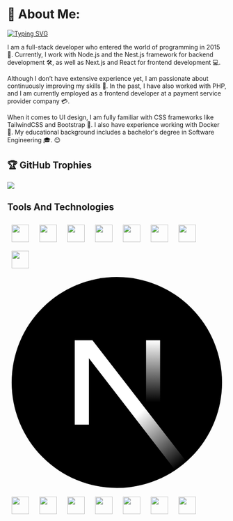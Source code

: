 # 💫 About Me:
[![Typing SVG](https://readme-typing-svg.demolab.com?font=Fira+Code&pause=1000&width=435&lines=Hello+%F0%9F%91%8B+Welcome+to+my+GitHub!+%F0%9F%98%8E)](https://git.io/typing-svg)

I am a full-stack developer who entered the world of programming in 2015 🚀. Currently, I work with Node.js and the Nest.js framework for backend development 🛠️, as well as Next.js and React for frontend development 💻.

Although I don’t have extensive experience yet, I am passionate about continuously improving my skills 🌱. In the past, I have also worked with PHP, and I am currently employed as a frontend developer at a payment service provider company 💳.

When it comes to UI design, I am fully familiar with CSS frameworks like TailwindCSS and Bootstrap 🎨. I also have experience working with Docker 🐳. My educational background includes a bachelor's degree in Software Engineering 🎓. 😊



## 🏆 GitHub Trophies
![](https://github-profile-trophy.vercel.app/?username=hamidkamyab&theme=onedark&no-frame=true&no-bg=true&margin-w=8&margin-h=8)


## Tools And Technologies

<a href="https://hamidkamyab.ir" target="_blank"><img loading="lazy" src="https://cdn.jsdelivr.net/gh/devicons/devicon/icons/html5/html5-original.svg" width="40" height="40" style="margin: 10px;" /></a>
<a href="https://hamidkamyab.ir" target="_blank"><img loading="lazy" src="https://cdn.jsdelivr.net/gh/devicons/devicon/icons/css3/css3-original.svg" width="40" height="40" style="margin: 10px;" /></a>
<a href="https://hamidkamyab.ir" target="_blank"><img loading="lazy" src="https://cdn.jsdelivr.net/gh/devicons/devicon/icons/javascript/javascript-original.svg" width="40" height="40" style="margin: 10px;" /></a>
<a href="https://hamidkamyab.ir" target="_blank"><img loading="lazy" src="https://cdn.jsdelivr.net/gh/devicons/devicon@latest/icons/php/php-original.svg" width="40" height="40" style="margin: 10px;" /></a>
<a href="https://hamidkamyab.ir" target="_blank"><img loading="lazy" src="https://cdn.jsdelivr.net/gh/devicons/devicon@latest/icons/mongodb/mongodb-plain-wordmark.svg" width="40" height="40" style="margin: 10px;" /></a>
<a href="https://hamidkamyab.ir" target="_blank"><img loading="lazy" src="https://cdn.jsdelivr.net/gh/devicons/devicon@latest/icons/mysql/mysql-original-wordmark.svg" width="40" height="40" style="margin: 10px;" /></a>
<a href="https://hamidkamyab.ir" target="_blank"><img loading="lazy" src="https://cdn.jsdelivr.net/gh/devicons/devicon@latest/icons/gitlab/gitlab-plain-wordmark.svg" width="40" height="40" style="margin: 10px;" /></a>
<a href="https://hamidkamyab.ir" target="_blank"><img loading="lazy" src="https://cdn.jsdelivr.net/gh/devicons/devicon@latest/icons/nodejs/nodejs-original-wordmark.svg" width="40" height="40" style="margin: 10px;" /></a>
<a href="https://hamidkamyab.ir" target="_blank">
  <svg viewBox="0 0 128 128" style="margin: 10px;">
    <circle cx="64" cy="64" r="64"></circle>
    <path fill="url(#a)" d="M106.317 112.014 49.167 38.4H38.4v51.179h8.614v-40.24l52.54 67.884a64.216 64.216 0 0 0 6.763-5.209z"></path>
    <path fill="url(#b)" d="M81.778 38.4h8.533v51.2h-8.533z"></path>
    <defs>
      <linearGradient id="a" x1="109" x2="144.5" y1="116.5" y2="160.5" gradientTransform="scale(.71111)" gradientUnits="userSpaceOnUse">
        <stop stop-color="#fff"></stop>
        <stop offset="1" stop-color="#fff" stop-opacity="0"></stop>
      </linearGradient>
      <linearGradient id="b" x1="121" x2="120.799" y1="54" y2="106.875" gradientTransform="scale(.71111)" gradientUnits="userSpaceOnUse">
        <stop stop-color="#fff"></stop>
        <stop offset="1" stop-color="#fff" stop-opacity="0"></stop>
      </linearGradient>
    </defs>
  </svg>
</a>
<a href="https://hamidkamyab.ir" target="_blank"><img loading="lazy" src="https://cdn.jsdelivr.net/gh/devicons/devicon@latest/icons/nestjs/nestjs-original-wordmark.svg" width="40" height="40" style="margin: 10px;" /></a>
<a href="https://hamidkamyab.ir" target="_blank"><img loading="lazy" src="https://cdn.jsdelivr.net/gh/devicons/devicon@latest/icons/react/react-original-wordmark.svg" width="40" height="40" style="margin: 10px;" /></a>
<a href="https://hamidkamyab.ir" target="_blank"><img loading="lazy" src="https://cdn.jsdelivr.net/gh/devicons/devicon@latest/icons/vuejs/vuejs-original.svg" width="40" height="40" style="margin: 10px;" /></a>
<a href="https://hamidkamyab.ir" target="_blank"><img loading="lazy" src="https://cdn.jsdelivr.net/gh/devicons/devicon@latest/icons/jquery/jquery-plain-wordmark.svg" width="40" height="40" style="margin: 10px;" /></a>
<a href="https://hamidkamyab.ir" target="_blank"><img loading="lazy" src="https://cdn.jsdelivr.net/gh/devicons/devicon@latest/icons/bootstrap/bootstrap-original.svg" width="40" height="40" style="margin: 10px;" /></a>
<a href="https://hamidkamyab.ir" target="_blank"><img loading="lazy" src="https://cdn.jsdelivr.net/gh/devicons/devicon@latest/icons/tailwindcss/tailwindcss-original-wordmark.svg" width="40" height="40" style="margin: 10px;" /></a>
<a href="https://hamidkamyab.ir" target="_blank"><img loading="lazy" src="https://cdn.jsdelivr.net/gh/devicons/devicon@latest/icons/docker/docker-plain-wordmark.svg" width="40" height="40" style="margin: 10px;" /></a>
